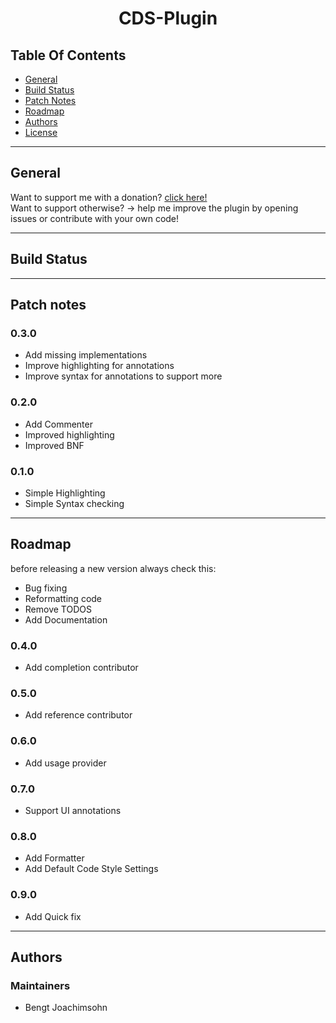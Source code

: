 <h1 style="text-align: center">CDS-Plugin</h1>

<h2>Table Of Contents</h2>
<ul>
<li><a href="#general">General</a></li>
<li><a href="#build-status">Build Status</a></li>
<li><a href="#patch-notes">Patch Notes</a></li>
<li><a href="#roadmap">Roadmap</a></li>
<li><a href="#authors">Authors</a></li>
<li><a href="LICENSE">License</a></li>
</ul>

<hr>
<h2 id="general">General</h2>
Want to support me with a donation? <a href="https://www.paypal.com/donate/?hosted_button_id=ZF95ZSZUWBCR8">click
here!</a> <br>
Want to support otherwise? -> help me improve the plugin by opening issues or contribute with your own code!

<hr>
<h2 id="build-status">Build Status</h2>

<hr>
<h2 id="patch-notes">Patch notes</h2>
    <h3>0.3.0</h3>
        <ul>
            <li>Add missing implementations</li>
            <li>Improve highlighting for annotations</li>
            <li>Improve syntax for annotations to support more</li>
        </ul>
 <h3>0.2.0</h3>
        <ul>
            <li>Add Commenter</li>
            <li>Improved highlighting</li>
            <li>Improved BNF</li>
        </ul>
<h3>0.1.0</h3>
    <ul>
        <li>Simple Highlighting</li>
        <li>Simple Syntax checking</li>
    </ul>

<hr>
<h2 id="roadmap">Roadmap</h2>
    before releasing a new version always check this:
    <ul>
         <li>Bug fixing</li>
         <li>Reformatting code</li>
         <li>Remove TODOS</li>
         <li>Add Documentation</li>
    </ul>
    <h3>0.4.0</h3>
        <ul>
            <li>Add completion contributor</li>
        </ul>
    <h3>0.5.0</h3>
        <ul>
            <li>Add reference contributor</li>
        </ul>
    <h3>0.6.0</h3>
        <ul>
            <li>Add usage provider</li>
        </ul>
    <h3>0.7.0</h3>
        <ul>
            <li>Support UI annotations</li>
        </ul>
    <h3>0.8.0</h3>
        <ul>
            <li>Add Formatter</li>
            <li>Add Default Code Style Settings </li>
        </ul>
    <h3>0.9.0</h3>
        <ul>
            <li>Add Quick fix</li>
        </ul>


<hr>
<h2 id="authors">Authors</h2>
<h3>Maintainers</h3>
<ul>
<li>Bengt Joachimsohn</li>
</ul>
